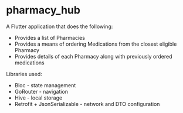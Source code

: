 # pharmacy_hub

A Flutter application that does the following: 

- Provides a list of Pharmacies 
- Provides a means of ordering Medications from the closest eligible Pharmacy 
- Provides details of each Pharmacy along with previously ordered medications 

Libraries used: 

- Bloc - state management 
- GoRouter - navigation 
- Hive - local storage 
- Retrofit + JsonSerializable - network and DTO configuration


